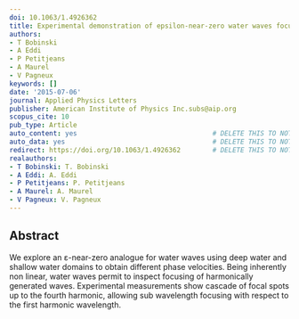 ```yaml
---
doi: 10.1063/1.4926362
title: Experimental demonstration of epsilon-near-zero water waves focusing
authors:
- T Bobinski
- A Eddi
- P Petitjeans
- A Maurel
- V Pagneux
keywords: []
date: '2015-07-06'
journal: Applied Physics Letters
publisher: American Institute of Physics Inc.subs@aip.org
scopus_cite: 10
pub_type: Article
auto_content: yes                                  # DELETE THIS TO NOT AUTO GENERATE CONTENT
auto_data: yes                                     # DELETE THIS TO NOT AUTO GENERATE METADATA
redirect: https://doi.org/10.1063/1.4926362        # DELETE THIS TO NOT REDIRECT
realauthors:
- T Bobinski: T. Bobinski
- A Eddi: A. Eddi
- P Petitjeans: P. Petitjeans
- A Maurel: A. Maurel
- V Pagneux: V. Pagneux
---
```



## Abstract
We explore an ε-near-zero analogue for water waves using deep water and shallow water domains to obtain different phase velocities. Being inherently non linear, water waves permit to inspect focusing of harmonically generated waves. Experimental measurements show cascade of focal spots up to the fourth harmonic, allowing sub wavelength focusing with respect to the first harmonic wavelength.
